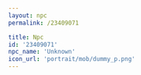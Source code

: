 ```yaml
---
layout: npc
permalink: /23409071

title: Npc
id: '23409071'
npc_name: 'Unknown'
icon_url: 'portrait/mob/dummy_p.png'
---
```

